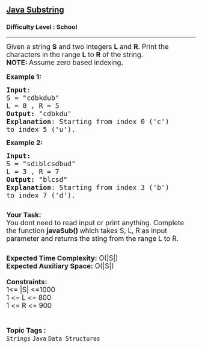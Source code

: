 <h2><a href="https://practice.geeksforgeeks.org/problems/java-substring5058/1?page=2&category[]=Strings&sortBy=difficulty">Java Substring</a></h2><h3>Difficulty Level : School</h3><hr><div class="problems_problem_content__Xm_eO"><p><span style="font-size:18px">Given a string <strong>S</strong> and two integers <strong>L</strong> and <strong>R</strong>. Print the characters in the range <strong>L</strong> to <strong>R</strong> of the string.<br>
<strong>NOTE: </strong>Assume zero based indexing<strong>.</strong></span><br>
<br>
<span style="font-size:18px"><strong>Example 1:</strong></span></p>

<pre><span style="font-size:18px"><strong>Input</strong>: 
S = "cdbkdub</span><span style="font-size:18px">"
L = 0 , R = 5
<strong>Output:</strong>&nbsp;"cdbkdu</span><span style="font-size:18px">"&nbsp;
<strong>Explanation</strong>: Starting from index 0 ('c')
to index 5 ('u').
</span></pre>

<p><span style="font-size:18px"><strong>Example 2:</strong></span></p>

<pre><span style="font-size:18px"><strong>Input: 
</strong>S = "sdiblcsdbud</span><span style="font-size:18px">"
L = 3 , R = 7
<strong>Output:&nbsp;</strong>"blcsd"
<strong>Explanation</strong>: Starting from index 3 ('b')
to index 7 ('d').</span></pre>

<p><br>
<span style="font-size:18px"><strong>Your Task:&nbsp;&nbsp;</strong><br>
You dont need to read input or print anything. Complete the function <strong>javaSub()&nbsp;</strong>which takes S, L, R&nbsp;as input parameter and returns the sting from the range L to R.</span></p>

<p><br>
<span style="font-size:18px"><strong>Expected Time Complexity:</strong> O(|S|)<br>
<strong>Expected Auxiliary Space:</strong> O(|S|)<br>
<br>
<strong>Constraints:</strong><br>
1&lt;= |S|&nbsp;&lt;=1000<br>
1 &lt;= L &lt;= 800<br>
1 &lt;= R &lt;= 900</span></p>
</div><br><p><span style=font-size:18px><strong>Topic Tags : </strong><br><code>Strings</code>&nbsp;<code>Java</code>&nbsp;<code>Data Structures</code>&nbsp;